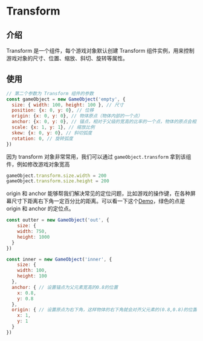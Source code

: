 # Transform

## 介绍

Transform 是一个组件，每个游戏对象默认创建 Transform 组件实例，用来控制游戏对象的尺寸、位置、缩放、斜切、旋转等属性。

## 使用

```javascript
// 第二个参数为 Transform 组件的参数
const gameObject = new GameObject('empty', {
  size: { width: 100, height: 100 }, // 尺寸
  position: {x: 0, y: 0}, // 位移
  origin: {x: 0, y: 0}, // 物体原点（物体内部的一个点）
  anchor: {x: 0, y: 0}, // 锚点，相对于父级的宽高的比率的一个点，物体的原点会相对于这个点进行位移
  scale: {x: 1, y: 1}, // 缩放比例
  skew: {x: 0, y: 0}, // 斜切弧度
  rotation: 0, // 旋转弧度
})

```

因为 transform 对象非常常用，我们可以通过 `gameObject.transform` 拿到该组件，例如修改游戏对象宽高

```javascript
gameObject.transform.size.width = 200
gameObject.transform.size.height = 200
```

origin 和 anchor 能够帮我们解决常见的定位问题，比如游戏的操作键，在各种屏幕尺寸下距离右下角一定百分比的距离。可以看一下这个[Demo](https://eva.alibaba-inc.com/playground/anchor)，绿色的点是 origin 和 anchor 的定位点。

```javascript
const outter = new GameObject('out', {
	size: {
    width: 750,
    height: 1000
  }
})

const inner = new GameObject('inner', {
	size: {
  	width: 100,
    height: 100
  },
  anchor: { // 设置锚点为父元素宽高的0.8的位置
  	x: 0.8,
    y: 0.8
  },
  origin: { // 设置原点为右下角，这样物体的右下角就会对齐父元素的(0.8,0.8)的位置了
  	x: 1,
    y: 1
  }
})
```
<br/>
<br/>
<br/>
<br/>
<br/>